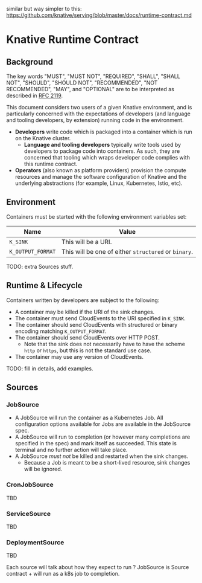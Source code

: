 similar but way simpler to this: https://github.com/knative/serving/blob/master/docs/runtime-contract.md

# Knative Runtime Contract

## Background

The key words "MUST", "MUST NOT", "REQUIRED", "SHALL", "SHALL NOT", "SHOULD",
"SHOULD NOT", "RECOMMENDED", "NOT RECOMMENDED", "MAY", and "OPTIONAL" are to be
interpreted as described in [RFC 2119](https://tools.ietf.org/html/rfc2119).

This document considers two users of a given Knative environment, and is
particularly concerned with the expectations of developers (and language and
tooling developers, by extension) running code in the environment.

 - **Developers** write code which is packaged into a container which is run on the
   Knative cluster.
   - **Language and tooling developers** typically write tools used by developers to
     package code into containers. As such, they are concerned that tooling
     which wraps developer code complies with this runtime contract.
 - **Operators** (also known as platform providers) provision the compute resources
   and manage the software configuration of Knative and the underlying
   abstractions (for example, Linux, Kubernetes, Istio, etc).


## Environment

Containers must be started with the following environment variables set:

| Name              | Value                                                |
| ---               | ---                                                  |
| `K_SINK`          | This will be a URI.                                  |
| `K_OUTPUT_FORMAT` | This will be one of either `structured` or `binary`. |

TODO: extra Sources stuff.

## Runtime & Lifecycle

Containers written by developers are subject to the following:
 - A container may be killed if the URI of the sink changes.
 - The container must send CloudEvents to the URI specified in `K_SINK`.
 - The container should send CloudEvents with structured or binary encoding
   matching `K_OUTPUT_FORMAT`.
 - The container should send CloudEvents over HTTP POST.
   - Note that the sink does not necessarily have to have the scheme `http` or
     `https`, but this is not the standard use case.
 - The container may use any version of CloudEvents.

TODO: fill in details, add examples.

## Sources

### JobSource

 - A JobSource will run the container as a Kubernetes Job. All configuration
   options available for Jobs are available in the JobSource spec.
 - A JobSource will run to completion (or however many completions are specified
   in the spec) and mark itself as succeeded. This state is terminal and no
   further action will take place.
 - A JobSource *must not* be killed and restarted when the sink changes.
   - Because a Job is meant to be a short-lived resource, sink changes will be
     ignored.

### CronJobSource

TBD

### ServiceSource

TBD

### DeploymentSource

TBD

Each source will talk about how they expect to run ? JobSource is Source contract + will run as a k8s job to completion.
